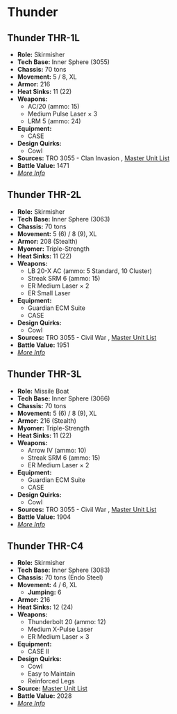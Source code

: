 # Thunder 

## Thunder THR-1L 

- **Role:** Skirmisher 
- **Tech Base:** Inner Sphere (3055) 
- **Chassis:** 70 tons 
- **Movement:** 5 / 8, XL 
- **Armor:** 216 
- **Heat Sinks:** 11 (22) 
- **Weapons:** 
  - AC/20 (ammo: 15) 
  - Medium Pulse Laser × 3 
  - LRM 5 (ammo: 24) 
- **Equipment:** 
  - CASE 
- **Design Quirks:** 
  - Cowl 
- **Sources:** TRO 3055 - Clan Invasion , [Master Unit List](http://masterunitlist.info/Unit/Details/3214/thunder-thr-1l) 
- **Battle Value:** 1471 
- [*More Info*](thunder/thunder_thr-1l.md) 

## Thunder THR-2L 

- **Role:** Skirmisher 
- **Tech Base:** Inner Sphere (3063) 
- **Chassis:** 70 tons 
- **Movement:** 5 (6) / 8 (9), XL 
- **Armor:** 208 (Stealth) 
- **Myomer:** Triple-Strength 
- **Heat Sinks:** 11 (22) 
- **Weapons:** 
  - LB 20-X AC (ammo: 5 Standard, 10 Cluster) 
  - Streak SRM 6 (ammo: 15) 
  - ER Medium Laser × 2 
  - ER Small Laser 
- **Equipment:** 
  - Guardian ECM Suite 
  - CASE 
- **Design Quirks:** 
  - Cowl 
- **Sources:** TRO 3055 - Civil War , [Master Unit List](http://masterunitlist.info/Unit/Details/3215/thunder-thr-2l) 
- **Battle Value:** 1951 
- [*More Info*](thunder/thunder_thr-2l.md) 

## Thunder THR-3L 

- **Role:** Missile Boat 
- **Tech Base:** Inner Sphere (3066) 
- **Chassis:** 70 tons 
- **Movement:** 5 (6) / 8 (9), XL 
- **Armor:** 216 (Stealth) 
- **Myomer:** Triple-Strength 
- **Heat Sinks:** 11 (22) 
- **Weapons:** 
  - Arrow IV (ammo: 10) 
  - Streak SRM 6 (ammo: 15) 
  - ER Medium Laser × 2 
- **Equipment:** 
  - Guardian ECM Suite 
  - CASE 
- **Design Quirks:** 
  - Cowl 
- **Sources:** TRO 3055 - Civil War , [Master Unit List](http://masterunitlist.info/Unit/Details/3216/thunder-thr-3l) 
- **Battle Value:** 1904 
- [*More Info*](thunder/thunder_thr-3l.md) 

## Thunder THR-C4 

- **Role:** Skirmisher 
- **Tech Base:** Inner Sphere (3083) 
- **Chassis:** 70 tons (Endo Steel) 
- **Movement:** 4 / 6, XL 
  - **Jumping:** 6 
- **Armor:** 216 
- **Heat Sinks:** 12 (24) 
- **Weapons:** 
  - Thunderbolt 20 (ammo: 12) 
  - Medium X-Pulse Laser 
  - ER Medium Laser × 3 
- **Equipment:** 
  - CASE II 
- **Design Quirks:** 
  - Cowl 
  - Easy to Maintain 
  - Reinforced Legs 
- **Source:** [Master Unit List](http://masterunitlist.info/Unit/Details/5230/thunder-thr-c4) 
- **Battle Value:** 2028 
- [*More Info*](thunder/thunder_thr-c4.md) 

